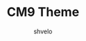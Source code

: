 ---
title: CM9 Theme
layout: post
thumb: http://lorempixel.com/300/300
author: shvelo
platform: CM9
download: #
---